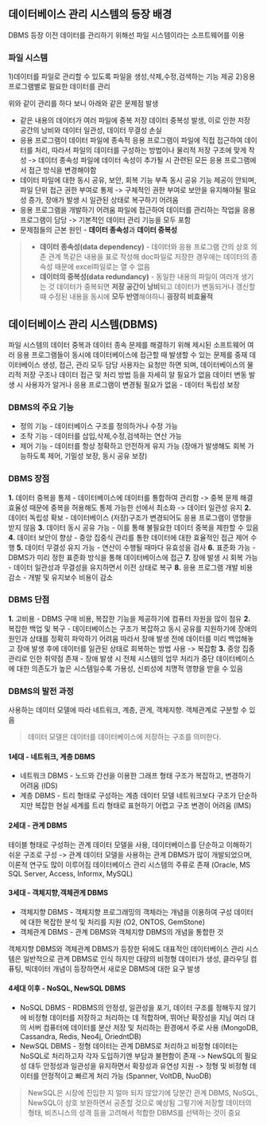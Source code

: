 ## 데이터베이스 관리 시스템의 등장 배경

DBMS 등장 이전 데이터를 관리하기 위해선 파일 시스템이라는 소프트웨어를 이용

### 파일 시스템

1)데이터를 파일로 관리할 수 있도록 파일을 생성,삭제,수정,검색하는 기능 제공
2)응용 프로그램별로 필요한 데이터를 관리

위와 같이 관리를 하다 보니 아래와 같은 문제점 발생

* 같은 내용의 데이터가 여러 파일에 중복 저장
  데이터 중복성 발생, 이로 인한 저장 공간의 낭비와 데이터 일관성, 데이터 무결성 손실
* 응용 프로그램이 데이터 파일에 종속적
  응용 프로그램이 파일에 직접 접근하여 데이터를 처리, 따라서 파일의 데이터를 구성하는 방법이나 물리적 저장 구조에 맞게 작성 -> 데이터 종속성
  파일에 데이터 속성이 추가될 시 관련된 모든 응용 프로그램에서 접근 방식을 변경해야함
* 데이터 파일에 대한 동시 공유, 보안, 회복 기능 부족
  동시 공유 기능 제공이 안되며, 파일 단위 접근 권한 부여로 통제 -> 구체적인 권한 부여로 보안을 유지해야될 필요성 증가, 장애가 발생 시 일관된 상태로 복구하기 어려움
* 응용 프로그램을 개발하기 어려움
  파일에 접근하여 데이터를 관리하는 작업을 응용 프로그램이 담당 -> 기본적인 데이터 관리 기능을 모두 포함
* 문제점들의 근본 원인 - **데이터 종속성**과 **데이터 중복성**

> * **데이터 종속성(data dependency)** - 데이터와 응용 프로그램 간의 상호 의존 관계
>   똑같은 내용을 표로 작성해 doc파일로 저장한 경우에는 데이터의 종속성 때문에 excel파일로는 열 수 없음
> * **데이터의 중복성(data redundancy)** - 동일한 내용의 파일이 여러개 생기는 것
>   데이터가 중복되면 **저장 공간이 낭비**되고 데이터가 변동되거나 갱신할 때 수정된 내용을 동시에 **모두 반영**해야하니 **굉장히 비효율적**

## 데이터베이스 관리 시스템(DBMS)

파일 시스템의 데이터 중복과 데이터 종속 문제를 해결하기 위해 제시된 소프트웨어
여러 응용 프로그램들이 동시에 데이터베이스에 접근할 때 발생할 수 있는 문제를 중재
데이터베이스 생성, 접근, 관리 모두 담당
사용자는 요청만 하면 되며, 데이터베이스의 물리적 저장 구조나 데이터 접근 및 처리 방법 등을 자세히 알 필요가 없음
데이터 변동 발생 시 사용자가 알거나 응용 프로그램이 변경될 필요가 없음 - 데이터 독립성 보장

### DBMS의 주요 기능

* 정의 기능 - 데이터베이스 구조를 정의하거나 수정 가능
* 조작 기능 - 데이터를 삽입,삭제,수정,검색하는 연산 가능
* 제어 기능 - 데이터를 항상 정확하고 안전하게 유지 가능
  (장애가 발생해도 회복 가능하도록 제어, 기밀성 보장, 동시 공유 보장)

### DBMS 장점

**1.** 데이터 중복을 통제 - 데이터베이스에 데이터를 통합하여 관리함 -> 중복 문제 해결
효율성 때문에 중복을 허용해도 통제 가능한 선에서 최소화 -> 데이터 일관성 유지
**2.** 데이터 독립성 확보 - 데이터베이스 (저장)구조가 변경되어도 응용 프로그램이 영향을 받지 않음
**3.** 데이터 동시 공유 가능 - 이를 통해 불필요한 데이터 중복을 제한할 수 있음
**4.** 데이터 보안이 향상 - 중앙 집중식 관리를 통한 데이터에 대한 효율적인 접근 제어 수행
**5.** 데이터 무결성 유지 가능 - 연산이 수행될 때마다 유효성을 검사
**6.** 표준화 가능 - DBMS가 미리 정한 표준화 방식을 통해 데이터베이스에 접근
**7.** 장애 발생 시 회복 가능 - 데이터 일관성과 무결성을 유지하면서 이전 상태로 복구
**8.** 응용 프로그램 개발 비용 감소 - 개발 및 유지보수 비용이 감소

### DBMS 단점

**1.** 고비용 - DBMS 구매 비용, 복잡한 기능을 제공하기에 컴퓨터 자원을 많이 점유
**2.** 복잡한 백업 및 복구 - 데이터베이스는 구조가 복잡하고 동시 공유를 지원하기에 장애의 원인과 상태를 정확히 파악하기 어려움
따라서 장애 발생 전에 데이터를 미리 백업해놓고 장애 발생 후에 데이터를 일관된 상태로 회복하는 방법 사용 -> 복잡함
**3.** 중앙 집중 관리로 인한 취약점 존재 - 장애 발생 시 전체 시스템의 업무 처리가 중단
데이터베이스에 대한 의존도가 높은 시스템일수록 가용성, 신뢰성에 치명적 영향을 받을 수 있음

### DBMS의 발전 과정

사용하는 데이터 모델에 따라 네트워크, 계층, 관게, 객체지향. 객체관계로 구분할 수 있음

> 데이터 모델은 데이터를 데이터베이스에 저장하는 구조를 의미한다.

#### 1세대 - 네트워크, 계층 DBMS

* 네트워크 DBMS - 노드와 간선을 이용한 그래프 형태
  구조가 복잡하고, 변경하기 어려움 (IDS)
* 계층 DBMS - 트리 형태로 구성하는 계층 데이터 모델
  네트워크보다 구조가 단순하지만 복잡한 현실 세계를 트리 형태로 표현하기 어렵고 구조 변경이 어려움 (IMS)

#### 2세대 - 관계 DBMS

테이블 형태로 구성하는 관계 데이터 모델을 사용, 데이터베이스를 단순하고 이해하기 쉬운 구조로 구성
-> 관계 데이터 모델을 사용하는 관계 DBMS가 많이 개발되었으며, 이론적 연구도 많이 이루어짐
데이터베이스 관리 시스템의 주류로 존재 (Oracle, MS SQL Server, Access, Informx, MySQL)

#### 3세대 - 객체지향,객체관계 DBMS

* 객체지향 DBMS - 객체지향 프로그래밍의 객체라는 개념을 이용하여 구성
  데이터에 대한 복잡한 분석 및 처리를 지원 (O2, ONTOS, GemStone)
* 객체관계 DBMS - 관계 DBMS와 객체지향 DBMS의 개념을 통합한 것

객체지향 DBMS와 객체관계 DBMS가 등장한 뒤에도 대표적인 데이터베이스 관리 시스템은 일반적으로 관계 DBMS로 인식
하지만 대량의 비정형 데이터가 생성, 클라우딩 컴퓨팅, 빅데이터 개념이 등장하면서 새로운 DBMS에 대한 요구 발생

#### 4세대 이후 - NoSQL, NewSQL DBMS

* NoSQL DBMS - RDBMS의 안정성, 일관성을 포기, 데이터 구조를 정해두지 않기에 비정형 데이터를 저장하고 처리하는 데 적합하며, 뛰어난 확장성을 지님
  여러 대의 서버 컴퓨터에 데이터를 분산 저장 및 처리하는 환경에서 주로 사용
  (MongoDB, Cassandra, Redis, Neo4j, OriedntDB)
* NewSQL DBMS - 정형 데이터는 관계 DBMS로 처리하고 비정형 데이터는 NoSQL로 처리하고자 각자 도입하기엔 부담과 불편함이 존재 -> NewSQL의 필요성 대두
  안정성과 일관성을 유지하면서 확장성과 유연성 지원 -> 정형 및 비정형 데이터를 안정적이고 빠르게 처리 가능 (Spanner, VoltDB, NuoDB)

> NewSQL은 시장에 진입한 지 얼마 되지 않았기에 당분간 관계 DBMS, NoSQL, NewSQL이 상호 보완하면서 공존할 것으로 예상됨
> 그렇기에 저장할 데이터의 형태, 비즈니스의 성격 등을 고려해서 적합한 DBMS를 선택하는 것이 중요
